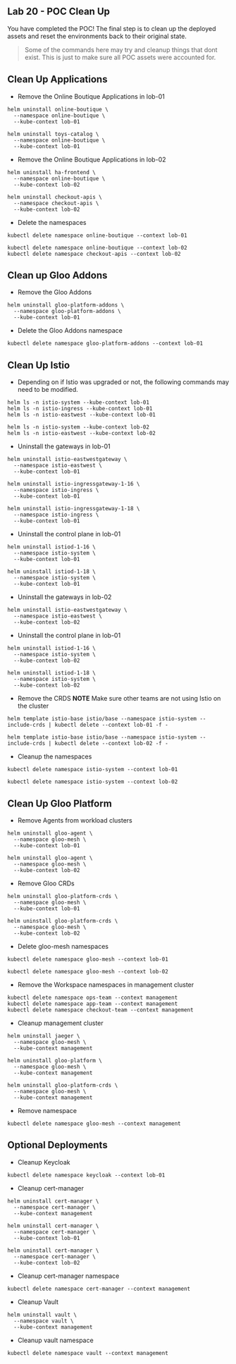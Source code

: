 ## Lab 20 - POC Clean Up <a name="lab-20---poc-clean-up-"></a>


You have completed the POC! The final step is to clean up the deployed assets and reset the environments back to their original state.

> Some of the commands here may try and cleanup things that dont exist. This is just to make sure all POC assets were accounted for. 


## Clean Up Applications

* Remove the Online Boutique Applications in lob-01
```shell
helm uninstall online-boutique \
  --namespace online-boutique \
  --kube-context lob-01

helm uninstall toys-catalog \
  --namespace online-boutique \
  --kube-context lob-01
```

* Remove the Online Boutique Applications in lob-02
```shell
helm uninstall ha-frontend \
  --namespace online-boutique \
  --kube-context lob-02

helm uninstall checkout-apis \
  --namespace checkout-apis \
  --kube-context lob-02
```

* Delete the namespaces
```shell
kubectl delete namespace online-boutique --context lob-01

kubectl delete namespace online-boutique --context lob-02
kubectl delete namespace checkout-apis --context lob-02
```

## Clean up Gloo Addons

* Remove the Gloo Addons
```shell
helm uninstall gloo-platform-addons \
  --namespace gloo-platform-addons \
  --kube-context lob-01
```

* Delete the Gloo Addons namespace
```
kubectl delete namespace gloo-platform-addons --context lob-01
```

## Clean Up Istio

* Depending on if Istio was upgraded or not, the following commands may need to be modified.
```shell
helm ls -n istio-system --kube-context lob-01
helm ls -n istio-ingress --kube-context lob-01
helm ls -n istio-eastwest --kube-context lob-01

helm ls -n istio-system --kube-context lob-02
helm ls -n istio-eastwest --kube-context lob-02
```

* Uninstall the gateways in lob-01
```shell
helm uninstall istio-eastwestgateway \
  --namespace istio-eastwest \
  --kube-context lob-01

helm uninstall istio-ingressgateway-1-16 \
  --namespace istio-ingress \
  --kube-context lob-01

helm uninstall istio-ingressgateway-1-18 \
  --namespace istio-ingress \
  --kube-context lob-01
```

* Uninstall the control plane in lob-01
```shell
helm uninstall istiod-1-16 \
  --namespace istio-system \
  --kube-context lob-01

helm uninstall istiod-1-18 \
  --namespace istio-system \
  --kube-context lob-01
```

* Uninstall the gateways in lob-02
```shell
helm uninstall istio-eastwestgateway \
  --namespace istio-eastwest \
  --kube-context lob-02
```

* Uninstall the control plane in lob-01
```shell
helm uninstall istiod-1-16 \
  --namespace istio-system \
  --kube-context lob-02

helm uninstall istiod-1-18 \
  --namespace istio-system \
  --kube-context lob-02
```

* Remove the CRDS **NOTE** Make sure other teams are not using Istio on the cluster
```shell
helm template istio-base istio/base --namespace istio-system --include-crds | kubectl delete --context lob-01 -f -

helm template istio-base istio/base --namespace istio-system --include-crds | kubectl delete --context lob-02 -f -
```

* Cleanup the namespaces
```shell
kubectl delete namespace istio-system --context lob-01

kubectl delete namespace istio-system --context lob-02
```

## Clean Up Gloo Platform

* Remove Agents from workload clusters
```shell
helm uninstall gloo-agent \
  --namespace gloo-mesh \
  --kube-context lob-01

helm uninstall gloo-agent \
  --namespace gloo-mesh \
  --kube-context lob-02
```

* Remove Gloo CRDs
```shell
helm uninstall gloo-platform-crds \
  --namespace gloo-mesh \
  --kube-context lob-01

helm uninstall gloo-platform-crds \
  --namespace gloo-mesh \
  --kube-context lob-02
```

* Delete gloo-mesh namespaces
```shell
kubectl delete namespace gloo-mesh --context lob-01

kubectl delete namespace gloo-mesh --context lob-02
```

* Remove the Workspace namespaces in management cluster
```shell
kubectl delete namespace ops-team --context management
kubectl delete namespace app-team --context management
kubectl delete namespace checkout-team --context management
```

* Cleanup management cluster
```shell
helm uninstall jaeger \
  --namespace gloo-mesh \
  --kube-context management

helm uninstall gloo-platform \
  --namespace gloo-mesh \
  --kube-context management

helm uninstall gloo-platform-crds \
  --namespace gloo-mesh \
  --kube-context management
```

* Remove namespace
```shell
kubectl delete namespace gloo-mesh --context management
```

## Optional Deployments

* Cleanup Keycloak
```shell
kubectl delete namespace keycloak --context lob-01
```

* Cleanup cert-manager
```shell
helm uninstall cert-manager \
  --namespace cert-manager \
  --kube-context management

helm uninstall cert-manager \
  --namespace cert-manager \
  --kube-context lob-01

helm uninstall cert-manager \
  --namespace cert-manager \
  --kube-context lob-02
```

* Cleanup cert-manager namespace
```shell
kubectl delete namespace cert-manager --context management
```

* Cleanup Vault
```shell
helm uninstall vault \
  --namespace vault \
  --kube-context management
```

* Cleanup vault namespace
```shell
kubectl delete namespace vault --context management
```
